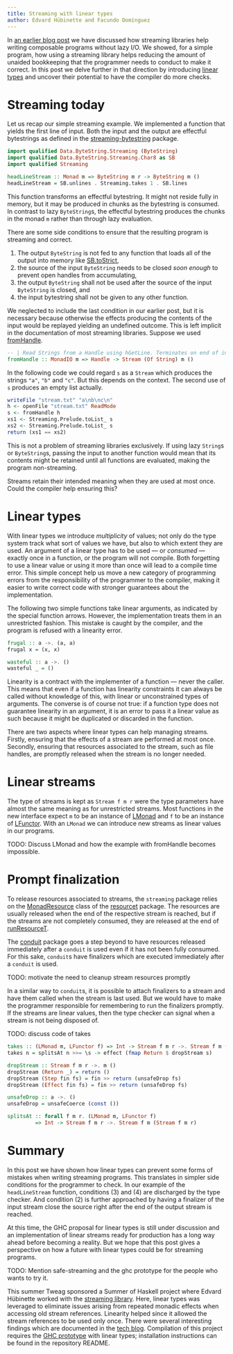 ```yaml
---
title: Streaming with linear types
author: Edvard Hübinette and Facundo Domínguez
---
```


In
[an earlier blog post](http://www.tweag.io/posts/2017-07-27-streaming-programs.html)
we have discussed how streaming libraries
help writing composable programs without lazy I/O. We showed, for
a simple program, how using a streaming library helps reducing the
amount of unaided bookkeeping that the programmer needs to conduct
to make it correct. In this post we delve further in that direction
by introducing
[linear types](http://www.tweag.io/posts/2017-03-13-linear-types.html)
and uncover their potential to have the compiler do more checks.

# Streaming today

Let us recap our simple streaming example. We implemented a
function that yields the first line of input. Both the input and
the output are effectful bytestrings as defined in the
[streaming-bytestring](http://www.stackage.org/package/streaming-bytestring)
package.

```Haskell
import qualified Data.ByteString.Streaming (ByteString)
import qualified Data.ByteString.Streaming.Char8 as SB
import qualified Streaming

headLineStream :: Monad m => ByteString m r -> ByteString m ()
headLineStream = SB.unlines . Streaming.takes 1 . SB.lines
```

This function transforms an effectful bytestring. It might not reside
fully in memory, but it may be produced in chunks as the bytestring is
consumed. In contrast to lazy `ByteString`s, the effectful bytestring
produces the chunks in the monad `m` rather than through lazy
evaluation. 

There are some side conditions to ensure that the resulting program is
streaming and correct.
 1. The output `ByteString` is not fed to any function that loads all of
   the output into memory like
   [SB.toStrict](https://www.stackage.org/haddock/lts-8.22/streaming-bytestring-0.1.4.6/Data-ByteString-Streaming-Char8.html#v:toStrict),
 2. the source of the input `ByteString` needs to be closed *soon enough* to
   prevent open handles from accumulating,
 3. the output `ByteString` shall not be used after the source of the
   input `ByteString` is closed, and
 4. the input bytestring shall not be given to any other function.
 
We neglected to include the last condition in our earlier post,
but it is necessary because otherwise the effects producing the
contents of the input would be replayed yielding an undefined outcome.
This is left implicit in the documentation of most streaming libraries.
Suppose we used
[fromHandle](https://www.stackage.org/haddock/lts-9.4/streaming-0.1.4.5/Streaming-Prelude.html#v:fromHandle).

``` haskell
-- | Read Strings from a Handle using hGetLine. Terminates on end of input.
fromHandle :: MonadIO m => Handle -> Stream (Of String) m ()
```

In the following code we could regard `s` as a `Stream` which produces
the strings `"a"`, `"b"` and `"c"`. But this depends on the context. The
second use of `s` produces an empty list actually.

``` haskell
writeFile "stream.txt" "a\nb\nc\n"
h <- openFile "stream.txt" ReadMode
s <- fromHandle h
xs1 <- Streaming.Prelude.toList_ s
xs2 <- Streaming.Prelude.toList_ s
return (xs1 == xs2)
```

This is not a problem of streaming libraries exclusively. If using lazy
`String`s or `ByteString`s, passing the input to another
function would mean that its contents might be retained until all
functions are evaluated, making the program non-streaming.

Streams retain their intended meaning when they are used at most once.
Could the compiler help ensuring this?

# Linear types

With linear types we introduce _multiplicity_ of values; not only do
the type system track what sort of values we have, but also to which
extent they are used. An argument of a linear type has to be used — or
_consumed_ — exactly once in a function, or the program will not
compile. Both forgetting to use a linear value or using it
more than once will lead to a compile time error. This simple concept 
help us move a new category of programming errors from the
responsibility of the programmer to the compiler, making it easier
to write correct code with stronger guarantees about the implementation.

The following two simple functions take linear arguments, as indicated
by the special function arrows. However, the implementation treats them
in an unrestricted fashion. This mistake is caught by the compiler, and
the program is refused with a linearity error.

```haskell
frugal :: a ->. (a, a)
frugal x = (x, x)

wasteful :: a ->. ()
wasteful _ = ()
```

Linearity is a contract with the implementer of a function — never the
caller. This means that even if a function has linearity constraints it
can always be called without knowledge of this, with linear or
unconstrained types of arguments. The converse is of course not true:
if a function type does not guarantee linearity in an argument, it is
an error to pass it a linear value as such because it might be duplicated
or discarded in the function.

There are two aspects where linear types can help managing streams.
Firstly, ensuring that the effects of a stream are performed at most
once. Secondly, ensuring that resources associated to the stream,
such as file handles, are promptly released when the stream is no longer
needed.

# Linear streams

The type of streams is kept as `Stream f m r` were the type parameters
have almost the same meaning as for unrestricted streams. Most functions
in the new interface expect `m` to be an instance of [LMonad](https://github.com/m0ar/safe-streaming/blob/master/src/Control/Monad/LMonad.hs) and `f`
to be an instance of [LFunctor](https://github.com/m0ar/safe-streaming/blob/master/src/Data/Functor/LFunctor.hs). With an `LMonad` we can introduce new
streams as linear values in our programs.

TODO: Discuss LMonad and how the example with fromHandle becomes
impossible.

# Prompt finalization

To release resources associated to streams, the `streaming` package
relies on the
[MonadResource](https://www.stackage.org/haddock/lts-9.4/resourcet-1.1.9/Control-Monad-Trans-Resource.html#t:MonadResource)
class of the
[resourcet](https://www.stackage.org/lts-9.4/package/resourcet) package.
The resources are usually released when the end of the respective stream
is reached, but if the streams are not completely consumed, they are
released at the end of
[runResourceT](https://www.stackage.org/haddock/lts-9.4/resourcet-1.1.9/Control-Monad-Trans-Resource.html#v:runResourceT).

The [conduit](https://www.stackage.org/lts-9.4/package/conduit) package
goes a step beyond to have resources released immediately after a
`conduit` is used even if it has not been fully consumed. For this sake,
`conduit`s have finalizers which are executed immediately after a
`conduit` is used.

TODO: motivate the need to cleanup stream resources promptly 

In a similar way to `conduit`s, it is possible to attach finalizers to a
stream and have them called when the stream is last used. But we would
have to make the programmer responsible for remembering to run the
finalizers promptly. If the streams are linear values, then the type
checker can signal when a stream is not being disposed of.

TODO: discuss code of takes

``` haskell
takes :: (LMonad m, LFunctor f) => Int -> Stream f m r ->. Stream f m ()
takes n = splitsAt n >>= \s -> effect (fmap Return $ dropStream s)

dropStream :: Stream f m r ->. m ()
dropStream (Return _) = return ()
dropStream (Step fin fs) = fin >> return (unsafeDrop fs)
dropStream (Effect fin fs) = fin >> return (unsafeDrop fs)

unsafeDrop :: a ->. ()
unsafeDrop = unsafeCoerce (const ())

splitsAt :: forall f m r. (LMonad m, LFunctor f)
         => Int -> Stream f m r ->. Stream f m (Stream f m r)
```

# Summary

In this post we have shown how linear types can prevent some forms of
mistakes when writing streaming programs. This translates in simpler
side conditions for the programmer to check. In our example of the
`headLineStream` function, conditions (3) and (4) are discharged by
the type checker. And condition (2) is further approached by having
a finalizer of the input stream close the source right after the end
of the output stream is reached.

At this time, the GHC proposal for linear types is still under
discussion and an implementation of linear streams ready for production
has a long way ahead before becoming a reality. But we hope that this
post gives a perspective on how a future with linear types could be for
streaming programs.

TODO: Mention safe-streaming and the ghc prototype for the people
      who wants to try it.
      
This summer Tweag sponsored a Summer of Haskell project where Edvard
Hübinette worked with the [streaming library](https://github.com/m0ar/safe-streaming).
Here, linear types was leveraged to eliminate issues arising from
repeated monadic effects when accessing old stream references.
Linearity helped since it allowed the stream references to be used
only once. There were several interesting findings which are documented
in the [tech blog](https://m0ar.github.io/safe-streaming/). Compilation
of this project requires the [GHC prototype](https://github.com/tweag/ghc/tree/linear-types)
with linear types; installation instructions can be found in the
repository README.

